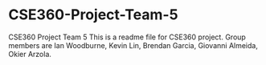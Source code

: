 # CSE360-Project-Team-5
CSE360 Project Team 5
This is a readme file for CSE360 project. Group members are Ian Woodburne, Kevin Lin, Brendan Garcia, Giovanni Almeida, Okier Arzola.
